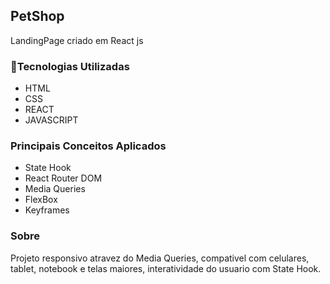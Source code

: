 ## PetShop
<p>LandingPage criado em React js</p>

### 🚀Tecnologias Utilizadas
<ul>
<li>HTML</li>
<li>CSS</li>
<li>REACT</li>
<li>JAVASCRIPT</li>
</ul>

### Principais Conceitos Aplicados
<ul>
<li>State Hook</li>
<li>React Router DOM</li>
<li>Media Queries</li>
<li>FlexBox</li>
<li>Keyframes</li>

</ul>

### Sobre
<p>Projeto responsivo atravez do Media Queries, compativel com celulares, tablet, notebook e telas maiores, interatividade do usuario com State Hook.<p>
